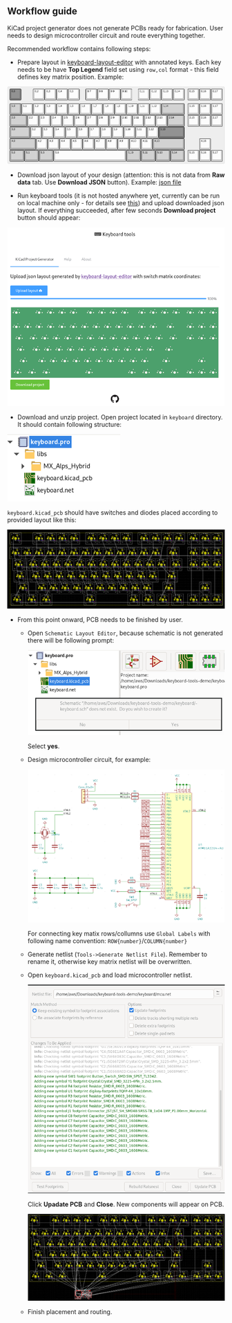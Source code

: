 ## Workflow guide

KiCad project generator does not generate PCBs ready for fabrication.
User needs to design microcontroller circuit and route everything together.

Recommended workflow contains following steps:

- Prepare layout in [keyboard-layout-editor](www.keyboard-layout-editor.com) with annotated keys.
Each key needs to be have **Top Legend** field set using `row,col` format - this field defines key matrix position.
Example:

![tenkeyless-example](tenkeyless-example.png)

- Download json layout of your design (attention: this is not data from **Raw data** tab. Use **Download JSON** button).
Example: [json file](tenkeyless-example.json)

- Run keyboard tools (it is not hosted anywhere yet, currently can be run on local machine only - for details see [this](https://github.com/adamws/keyboard-tools#start-in-development-mode)) and upload downloaded json layout. If everything succeeded, after few seconds **Download project** button should appear:

![webpage-example](webpage-example.png)

- Download and unzip project. Open project located in `keyboard` directory. It should contain following structure:

![project-structure](project-structure.png)

  `keyboard.kicad_pcb` should have switches and diodes placed according to provided layout like this:

![tenkeyless-pcb-example](tenkeyless-pcb-example.png)

- From this point onward, PCB needs to be finished by user.
  - Open `Schematic Layout Editor`, because schematic is not generated there will be following prompt:

    ![prompt](prompt.png)

    Select **yes**.

  - Design microcontroller circuit, for example:

    ![uc-circuit](uc-circuit.png)

    For connecting key matix rows/collumns use `Global Labels` with following name convention: `ROW{number}`/`COLUMN{number}`

  - Generate netlist (`Tools->Generate Netlist File`). Remember to rename it, otherwise key matrix netlist will be overwritten.
  - Open `keyboard.kicad_pcb` and load microcontroller netlist.

    ![load-netlist](load-netlist.png)

    Click **Upadate PCB** and **Close**. New components will appear on PCB.

    ![tenkeyless-pcb-uc-example](tenkeyless-pcb-uc-example.png)

  - Finish placement and routing.

